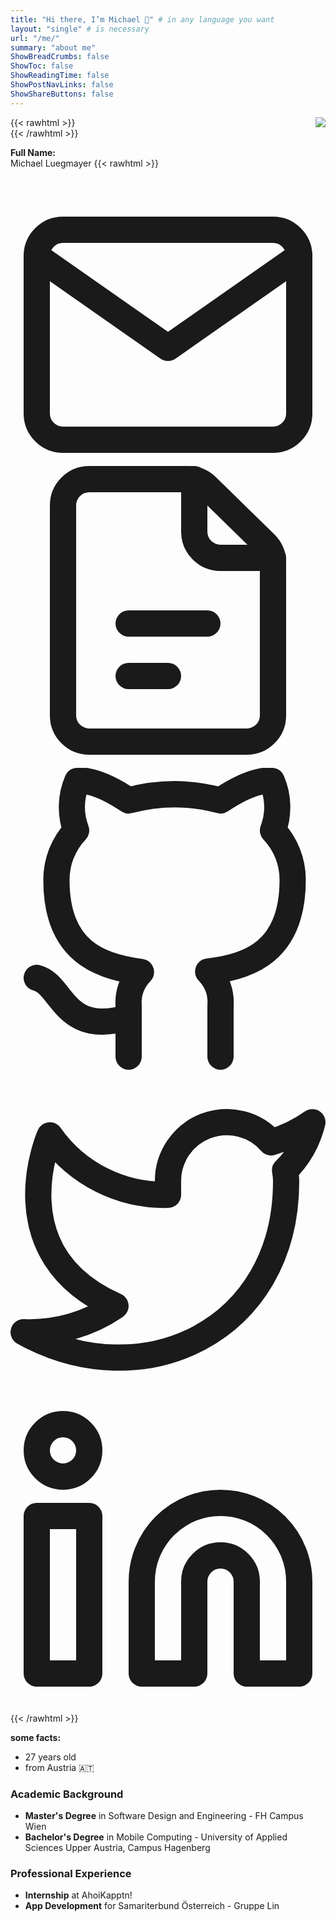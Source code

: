 ```yaml
---
title: "Hi there, I’m Michael 👋" # in any language you want
layout: "single" # is necessary
url: "/me/"
summary: "about me"
ShowBreadCrumbs: false
ShowToc: false
ShowReadingTime: false
ShowPostNavLinks: false
ShowShareButtons: false
---
```


{{< rawhtml >}}
<img style="float: right;" src="/profilePic.png">
<br>
{{< /rawhtml >}}

**Full Name:** \
Michael Luegmayer
{{< rawhtml >}}
<div class="social-icons">
    <a href="mailto:me@luegm.dev" target="_blank" rel="noopener noreferrer me" title="Email">
        <svg xmlns="http://www.w3.org/2000/svg" viewBox="0 0 24 21" fill="none" stroke="currentColor" stroke-width="2" stroke-linecap="round" stroke-linejoin="round">
    <path d="M4 4h16c1.1 0 2 .9 2 2v12c0 1.1-.9 2-2 2H4c-1.1 0-2-.9-2-2V6c0-1.1.9-2 2-2z"></path>
    <polyline points="22,6 12,13 2,6"></polyline>
</svg>
    </a>
    <a href="/cv.pdf" target="_blank" rel="noopener noreferrer me" title="Cv">
        <svg xmlns="http://www.w3.org/2000/svg" viewBox="0 0 24 24" fill="none" stroke="currentColor" stroke-width="2" stroke-linecap="round" stroke-linejoin="round">
    <path d="M4 4v16a2 2 0 0 0 2 2h12a2 2 0 0 0 2-2V8.342a2 2 0 0 0-.602-1.43l-4.44-4.342A2 2 0 0 0 13.56 2H6a2 2 0 0 0-2 2z"></path>
    <path d="M9 13h6"></path>
    <path d="M9 17h3"></path>
    <path d="M14 2v4a2 2 0 0 0 2 2h4"></path>
</svg>
    </a>
    <a href="http://github.com/luegm" target="_blank" rel="noopener noreferrer me" title="Github">
        <svg xmlns="http://www.w3.org/2000/svg" viewBox="0 0 24 24" fill="none" stroke="currentColor" stroke-width="2" stroke-linecap="round" stroke-linejoin="round">
    <path d="M9 19c-5 1.5-5-2.5-7-3m14 6v-3.87a3.37 3.37 0 0 0-.94-2.61c3.14-.35 6.44-1.54 6.44-7A5.44 5.44 0 0 0 20 4.77 5.07 5.07 0 0 0 19.91 1S18.73.65 16 2.48a13.38 13.38 0 0 0-7 0C6.27.65 5.09 1 5.09 1A5.07 5.07 0 0 0 5 4.77a5.44 5.44 0 0 0-1.5 3.78c0 5.42 3.3 6.61 6.44 7A3.37 3.37 0 0 0 9 18.13V22">
    </path>
</svg>
    </a>
    <a href="https://twitter.com/lueg_m" target="_blank" rel="noopener noreferrer me" title="Twitter">
        <svg xmlns="http://www.w3.org/2000/svg" viewBox="0 0 24 24" fill="none" stroke="currentColor" stroke-width="2" stroke-linecap="round" stroke-linejoin="round">
    <path d="M23 3a10.9 10.9 0 0 1-3.14 1.53 4.48 4.48 0 0 0-7.86 3v1A10.66 10.66 0 0 1 3 4s-4 9 5 13a11.64 11.64 0 0 1-7 2c9 5 20 0 20-11.5a4.5 4.5 0 0 0-.08-.83A7.72 7.72 0 0 0 23 3z">
    </path>
</svg>
    </a>
    <a href="https://www.linkedin.com/in/luegm/" target="_blank" rel="noopener noreferrer me" title="Linkedin">
        <svg xmlns="http://www.w3.org/2000/svg" viewBox="0 0 24 24" fill="none" stroke="currentColor" stroke-width="2" stroke-linecap="round" stroke-linejoin="round">
    <path d="M16 8a6 6 0 0 1 6 6v7h-4v-7a2 2 0 0 0-2-2 2 2 0 0 0-2 2v7h-4v-7a6 6 0 0 1 6-6z"></path>
    <rect x="2" y="9" width="4" height="12"></rect>
    <circle cx="4" cy="4" r="2"></circle>
</svg>
    </a>
</div>
{{< /rawhtml >}}

**some facts:**
* 27 years old 
* from Austria 🇦🇹

### Academic Background
* **Master's Degree** in Software Design and Engineering - FH Campus Wien
* **Bachelor's Degree** in Mobile Computing - University of Applied Sciences Upper Austria, Campus Hagenberg

### Professional Experience
* **Internship** at AhoiKapptn!
* **App Development** for Samariterbund Österreich - Gruppe Lin
